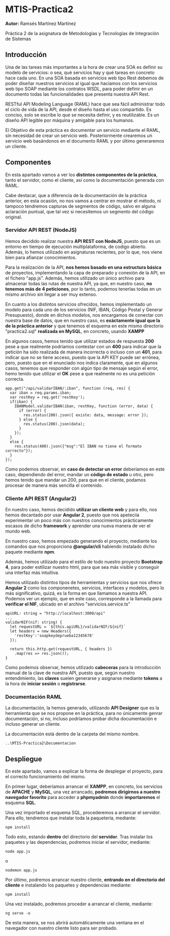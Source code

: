 # MTIS-Practica2
**Autor:** Ramsés Martínez Martínez

Práctica 2 de la asignatura de Metodologías y Tecnologías de Integración de Sistemas

## Introducción
Una de las tareas más importantes a la hora de crear una SOA es definir su modelo de servicios: o sea, qué servicios hay y qué tareas en concreto hace cada uno. En una SOA basada en servicios web tipo Rest debemos de poder diseñar nuestros servicios al igual que hacíamos con los servicios web tipo SOAP mediante los contratos WSDL, para poder definir en un documento todas las funcionalidades que presenta nuestra API Rest.

RESTful API Modeling Language (RAML) hace que sea fácil administrar todo el ciclo de vida de la API, desde el diseño hasta el uso compartido. Es conciso, solo se escribe lo que se necesita definir, y es reutilizable. Es un diseño API legible por máquina y amigable para los humanos.

El Objetivo de esta práctica es documentar un servicio mediante el RAML, sin necesidad de crear un servicio web. Posteriormente crearemos un servicio web basándonos en el documento RAML y por último generaremos un cliente.

## Componentes
En esta apartado vamos a ver los **distintos componentes de la práctica**, tanto el servidor, como el cliente, así como la documentación generada con RAML.

Cabe destacar, que a diferencia de la documentación de la práctica anterior, en esta ocasión, no nos vamos a centrar en mostrar el método, ni tampoco tendremos capturas de segmentos de código, salvo en alguna aclaración puntual, que tal vez si necesitemos un segmento del código original.

### Servidor API REST (NodeJS)
Hemos decidido realizar nuestra **API REST con NodeJS**, puesto que es un entorno en tiempo de ejecución multiplataforma, de codigo abierto. Además, lo hemos utilizado en asignaturas recientes, por lo que, nos viene bien para afianzar conocimientos.

Para la realización de la API, **nos hemos basado en una estructura básica** de proyectos, implementando la capa de preparado y conexión de la API, en el fichero "app.js". Además, hemos utilizado un único archivo para almacenar todas las rutas de nuestra API, ya que, en nuestro caso, **no tenemos más de 4 peticiones**, por lo tanto, podemos tenerlas todas en un mismo archivo sin llegar a ser muy extenso.

En cuanto a los distintos servicios ofrecidos, hemos implementado un modelo para cada uno de los servicios (NIF, IBAN, Código Postal y Generar Presupuesto), donde en dichos modelos, nos encargamos de conectar con nuestra base de datos, que en nuestro caso, es **exáctamente igual que la de la práctica anterior** y que tenemos el esquema en este mismo directorio "practica2.sql" **realizada en MySQL**, en concreto, usando **XAMPP**

En algunos casos, hemos tenido que utilizar estados de respuesta **200** pese a que realmente podríamos contestar con un **400** para indicar que la petición ha sido realizada de manera incorrecta o incluso con un **401**, para indicar que no se tiene acceso, puesto que la API KEY puede ser errónea, pero, puesto que en el enunciado nos indica claramente, que en algunos casos, tenemos que responder con algún tipo de mensaje según el error, hemo tenido que utilizar el **OK** pese a que realmente no es una petición correcta.

```
app.get("/api/validarIBAN/:iban", function (req, res) {
  var iban = req.params.iban;
  var restKey = req.get('restKey');
  if(iban) {
    IBANModel.validarIBAN(iban, restKey, function (error, data) {
      if (error) {
        res.status(200).json({ existe: data, message: error });
      } else {
        res.status(200).json(data);
      }
    });
  }
  else {
    res.status(400).json({"msg":"El IBAN no tiene el formato correcto"});
  }
});
```
Como podemos observar, en **caso de detectar un error** deberíamos en este caso, dependiendo del error, mandar un **código de estado** u otro, pero hemos tenido que mandar un 200, para que en el cliente, podamos procesar de manera más sencilla el contenido.

### Cliente API REST (Angular2)
En nuestro caso, hemos decidido **utilizar un cliente web** y para ello, nos hemos decantado por usar **Angular 2**, puesto que nos apeteciía experimentar un poco más con nuestros conocimientos prácticamente escasos de dicho **framework** y aprender una nueva manera de ver el mundo web.

En nuestro caso, hemos empezado generando el proyecto, mediante los comandos que nos proporciona **@angular/cli** habiendo instalado dicho paquete mediante **npm**.

Además, hemos utilizado para el estilo de todo nuestro proyecto **Bootstrap 4**, para poder estilizar nuestro html, para que sea más visible y conseguir una interfaz más intuitiva.

Hemos utilizado distintos tipos de herramientas y servicios que nos ofrece **Angular 2** como los componenetes, servicios, interfaces y modelos, pero lo más significativo, quizá, es la forma en que llamamos a nuestra API. Podemos ver un ejemplo, que en este caso, corresponde a la llamada para **verificar el NIF**, ubicado en el archivo "servicios.service.ts"

```
apiURL: string = "http://localhost:3000/api"
...
validarNIF(nif: string) {
  let requestURL = `${this.apiURL}/validarNIF/${nif}`
  let headers = new Headers({
    'restKey':'soapkeydeprueba12345678'
  });

  return this.http.get(requestURL, { headers })
    .map(res => res.json()); 
}
```
Como podemos observar, hemos utilizado **cabeceras** para la introducción manual de la clave de nuestra API, puesto que, según nuestro entendimiento, las **claves** suelen generarse y asignarse mediante **tokens** a la hora de **iniciar sesión** o **registrarse**.

### Documentación RAML
La documentación, la hemos generado, utilizando **API Designer** que es la herramienta que se nos propone en la práctica, para no únicamente genrar documentación, si no, incluso podríamos probar dicha documentación e incluso generar un cliente.

La documentación está dentro de la carpeta del mismo nombre.
```
..\MTIS-Practica2\Documentacion
```
## Despliegue
En este apartado, vamos a explicar la forma de desplegar el proyecto, para el correcto funcionamiento del mismo.

En primer lugar, deberíamos arrancar el **XAMPP**, en concreto, los servicios de **APACHE** y **MySQL**, una vez arrancado, **podremos dirigirnos a nuestro navegador favorito** para acceder a **phpmyadmin** donde **importaremos** el esquema **SQL**.

Una vez importado el esquema SQL, procederemos a arrancar el servidor. Para ello, tendremos que instalar toda la paquetería, mediante:
```
npm install
```
Todo esto, estando **dentro** del directorio del **servidor**. Tras instalar los paquetes y las dependencias, podremos iniciar el servidor, mediante:
```
node app.js
```
o
```
nodemon app.js
```
Por último, podremos arrancar nuestro cliente, **entrando en el directorio del cliente** e instalando los paquetes y dependencias mediante:
```
npm install
```
Una vez instalado, podremos proceder a arrancar el cliente, mediante:
```
ng serve -o
```
De esta manera, se nos abrirá automáticamente una ventana en el navegador con nuestro cliente listo para ser probado.

